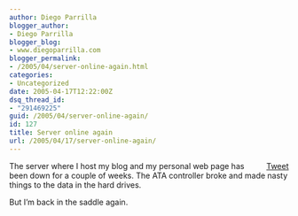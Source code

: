 ```yaml
---
author: Diego Parrilla
blogger_author:
- Diego Parrilla
blogger_blog:
- www.diegoparrilla.com
blogger_permalink:
- /2005/04/server-online-again.html
categories:
- Uncategorized
date: 2005-04-17T12:22:00Z
dsq_thread_id:
- "291469225"
guid: /2005/04/server-online-again/
id: 127
title: Server online again
url: /2005/04/17/server-online-again/
---
```


<div style="float: right; margin-left: 10px;">
  <a href="https://twitter.com/share" class="twitter-share-button" data-via="nubeblog" data-count="vertical" data-url="/2005/04/17/server-online-again/">Tweet</a>
</div>

The server where I host my blog and my personal web page has been down for a couple of weeks. The ATA controller broke and made nasty things to the data in the hard drives.
  
  
But I&#8217;m back in the saddle again.
